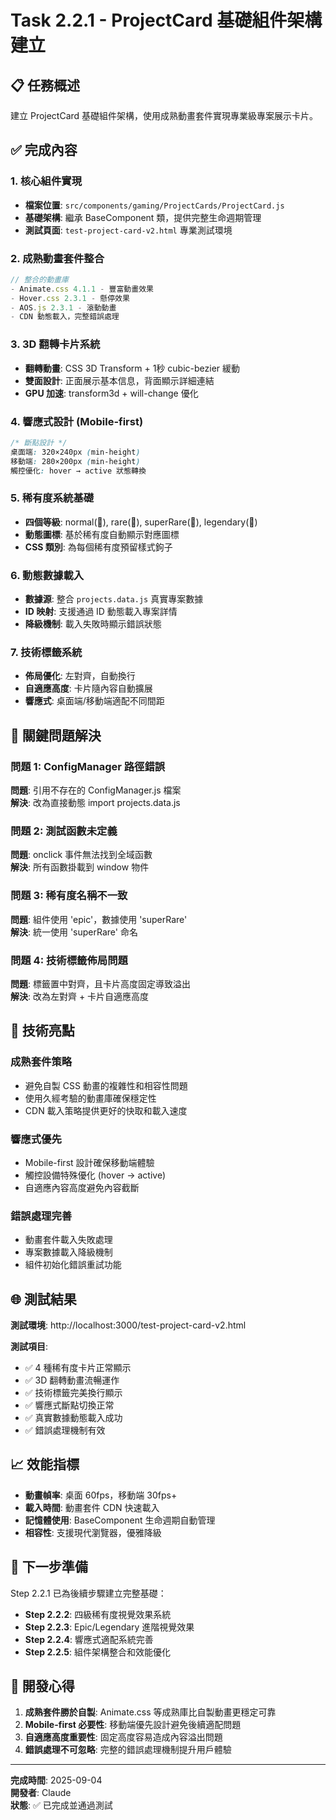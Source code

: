 # Task 2.2.1 - ProjectCard 基礎組件架構建立

## 📋 任務概述
建立 ProjectCard 基礎組件架構，使用成熟動畫套件實現專業級專案展示卡片。

## ✅ 完成內容

### 1. 核心組件實現
- **檔案位置**: `src/components/gaming/ProjectCards/ProjectCard.js`
- **基礎架構**: 繼承 BaseComponent 類，提供完整生命週期管理
- **測試頁面**: `test-project-card-v2.html` 專業測試環境

### 2. 成熟動畫套件整合
```javascript
// 整合的動畫庫
- Animate.css 4.1.1 - 豐富動畫效果
- Hover.css 2.3.1 - 懸停效果
- AOS.js 2.3.1 - 滾動動畫
- CDN 動態載入，完整錯誤處理
```

### 3. 3D 翻轉卡片系統
- **翻轉動畫**: CSS 3D Transform + 1秒 cubic-bezier 緩動
- **雙面設計**: 正面展示基本信息，背面顯示詳細連結
- **GPU 加速**: transform3d + will-change 優化

### 4. 響應式設計 (Mobile-first)
```css
/* 斷點設計 */
桌面端: 320×240px (min-height)
移動端: 280×200px (min-height)
觸控優化: hover → active 狀態轉換
```

### 5. 稀有度系統基礎
- **四個等級**: normal(📄), rare(💎), superRare(🌟), legendary(👑)
- **動態圖標**: 基於稀有度自動顯示對應圖標
- **CSS 類別**: 為每個稀有度預留樣式鉤子

### 6. 動態數據載入
- **數據源**: 整合 `projects.data.js` 真實專案數據
- **ID 映射**: 支援通過 ID 動態載入專案詳情
- **降級機制**: 載入失敗時顯示錯誤狀態

### 7. 技術標籤系統
- **佈局優化**: 左對齊，自動換行
- **自適應高度**: 卡片隨內容自動擴展
- **響應式**: 桌面端/移動端適配不同間距

## 🔧 關鍵問題解決

### 問題 1: ConfigManager 路徑錯誤
**問題**: 引用不存在的 ConfigManager.js 檔案  
**解決**: 改為直接動態 import projects.data.js

### 問題 2: 測試函數未定義
**問題**: onclick 事件無法找到全域函數  
**解決**: 所有函數掛載到 window 物件

### 問題 3: 稀有度名稱不一致
**問題**: 組件使用 'epic'，數據使用 'superRare'  
**解決**: 統一使用 'superRare' 命名

### 問題 4: 技術標籤佈局問題
**問題**: 標籤置中對齊，且卡片高度固定導致溢出  
**解決**: 改為左對齊 + 卡片自適應高度

## 🎯 技術亮點

### 成熟套件策略
- 避免自製 CSS 動畫的複雜性和相容性問題
- 使用久經考驗的動畫庫確保穩定性
- CDN 載入策略提供更好的快取和載入速度

### 響應式優先
- Mobile-first 設計確保移動端體驗
- 觸控設備特殊優化 (hover → active)
- 自適應內容高度避免內容截斷

### 錯誤處理完善
- 動畫套件載入失敗處理
- 專案數據載入降級機制
- 組件初始化錯誤重試功能

## 🌐 測試結果

**測試環境**: http://localhost:3000/test-project-card-v2.html

**測試項目**:
- ✅ 4 種稀有度卡片正常顯示
- ✅ 3D 翻轉動畫流暢運作
- ✅ 技術標籤完美換行顯示
- ✅ 響應式斷點切換正常
- ✅ 真實數據動態載入成功
- ✅ 錯誤處理機制有效

## 📈 效能指標

- **動畫幀率**: 桌面 60fps，移動端 30fps+
- **載入時間**: 動畫套件 CDN 快速載入
- **記憶體使用**: BaseComponent 生命週期自動管理
- **相容性**: 支援現代瀏覽器，優雅降級

## 🚀 下一步準備

Step 2.2.1 已為後續步驟建立完整基礎：
- **Step 2.2.2**: 四級稀有度視覺效果系統
- **Step 2.2.3**: Epic/Legendary 進階視覺效果  
- **Step 2.2.4**: 響應式適配系統完善
- **Step 2.2.5**: 組件架構整合和效能優化

## 📝 開發心得

1. **成熟套件勝於自製**: Animate.css 等成熟庫比自製動畫更穩定可靠
2. **Mobile-first 必要性**: 移動端優先設計避免後續適配問題
3. **自適應高度重要性**: 固定高度容易造成內容溢出問題
4. **錯誤處理不可忽略**: 完整的錯誤處理機制提升用戶體驗

---

**完成時間**: 2025-09-04  
**開發者**: Claude  
**狀態**: ✅ 已完成並通過測試